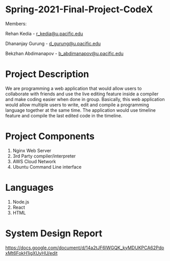 # Spring-2021-Final-Project-CodeX

Members:

Rehan Kedia - r_kedia@u.pacific.edu

Dhananjay Gurung - d_gurung@u.pacific.edu

Bekzhan Abdimanapov	- b_abdimanapov@u.pacific.edu


# Project Description
We are programming a web application that would allow users to collaborate with friends and 
use the live editing feature inside a compiler and make coding easier when done in group.
Basically, this web application would allow multiple users to write, edit and compile a programming 
language together at the same time. The application would use timeline feature and compile the last edited code in the timeline.

# Project Components
1. Nginx Web Server
2. 3rd Party compiler/interpreter
3. AWS Cloud Network
4. Ubuntu Command Line interface

# Languages
1. Node.js
2. React
3. HTML

# System Design Report
https://docs.google.com/document/d/14a2tJF6lWGQK_kyMDUKPCA62PdoxMt6FokH1jgXUyHU/edit
